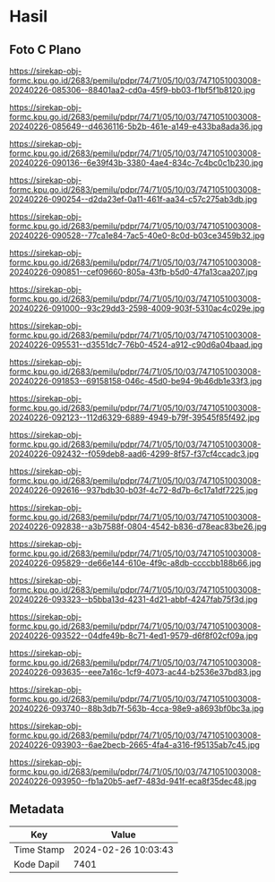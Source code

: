 # Hasil

## Foto C Plano

https://sirekap-obj-formc.kpu.go.id/2683/pemilu/pdpr/74/71/05/10/03/7471051003008-20240226-085306--88401aa2-cd0a-45f9-bb03-f1bf5f1b8120.jpg

https://sirekap-obj-formc.kpu.go.id/2683/pemilu/pdpr/74/71/05/10/03/7471051003008-20240226-085649--d4636116-5b2b-461e-a149-e433ba8ada36.jpg

https://sirekap-obj-formc.kpu.go.id/2683/pemilu/pdpr/74/71/05/10/03/7471051003008-20240226-090136--6e39f43b-3380-4ae4-834c-7c4bc0c1b230.jpg

https://sirekap-obj-formc.kpu.go.id/2683/pemilu/pdpr/74/71/05/10/03/7471051003008-20240226-090254--d2da23ef-0a11-461f-aa34-c57c275ab3db.jpg

https://sirekap-obj-formc.kpu.go.id/2683/pemilu/pdpr/74/71/05/10/03/7471051003008-20240226-090528--77ca1e84-7ac5-40e0-8c0d-b03ce3459b32.jpg

https://sirekap-obj-formc.kpu.go.id/2683/pemilu/pdpr/74/71/05/10/03/7471051003008-20240226-090851--cef09660-805a-43fb-b5d0-47fa13caa207.jpg

https://sirekap-obj-formc.kpu.go.id/2683/pemilu/pdpr/74/71/05/10/03/7471051003008-20240226-091000--93c29dd3-2598-4009-903f-5310ac4c029e.jpg

https://sirekap-obj-formc.kpu.go.id/2683/pemilu/pdpr/74/71/05/10/03/7471051003008-20240226-095531--d3551dc7-76b0-4524-a912-c90d6a04baad.jpg

https://sirekap-obj-formc.kpu.go.id/2683/pemilu/pdpr/74/71/05/10/03/7471051003008-20240226-091853--69158158-046c-45d0-be94-9b46db1e33f3.jpg

https://sirekap-obj-formc.kpu.go.id/2683/pemilu/pdpr/74/71/05/10/03/7471051003008-20240226-092123--112d6329-6889-4949-b79f-39545f85f492.jpg

https://sirekap-obj-formc.kpu.go.id/2683/pemilu/pdpr/74/71/05/10/03/7471051003008-20240226-092432--f059deb8-aad6-4299-8f57-f37cf4ccadc3.jpg

https://sirekap-obj-formc.kpu.go.id/2683/pemilu/pdpr/74/71/05/10/03/7471051003008-20240226-092616--937bdb30-b03f-4c72-8d7b-6c17a1df7225.jpg

https://sirekap-obj-formc.kpu.go.id/2683/pemilu/pdpr/74/71/05/10/03/7471051003008-20240226-092838--a3b7588f-0804-4542-b836-d78eac83be26.jpg

https://sirekap-obj-formc.kpu.go.id/2683/pemilu/pdpr/74/71/05/10/03/7471051003008-20240226-095829--de66e144-610e-4f9c-a8db-ccccbb188b66.jpg

https://sirekap-obj-formc.kpu.go.id/2683/pemilu/pdpr/74/71/05/10/03/7471051003008-20240226-093323--b5bba13d-4231-4d21-abbf-4247fab75f3d.jpg

https://sirekap-obj-formc.kpu.go.id/2683/pemilu/pdpr/74/71/05/10/03/7471051003008-20240226-093522--04dfe49b-8c71-4ed1-9579-d6f8f02cf09a.jpg

https://sirekap-obj-formc.kpu.go.id/2683/pemilu/pdpr/74/71/05/10/03/7471051003008-20240226-093635--eee7a16c-1cf9-4073-ac44-b2536e37bd83.jpg

https://sirekap-obj-formc.kpu.go.id/2683/pemilu/pdpr/74/71/05/10/03/7471051003008-20240226-093740--88b3db7f-563b-4cca-98e9-a8693bf0bc3a.jpg

https://sirekap-obj-formc.kpu.go.id/2683/pemilu/pdpr/74/71/05/10/03/7471051003008-20240226-093903--6ae2becb-2665-4fa4-a316-f95135ab7c45.jpg

https://sirekap-obj-formc.kpu.go.id/2683/pemilu/pdpr/74/71/05/10/03/7471051003008-20240226-093950--fb1a20b5-aef7-483d-941f-eca8f35dec48.jpg


## Metadata

| Key        | Value               |
| ---------- | ------------------- |
| Time Stamp | 2024-02-26 10:03:43 |
| Kode Dapil | 7401                |




